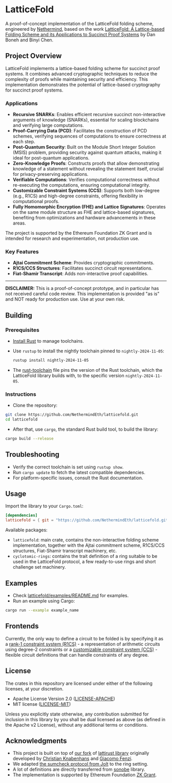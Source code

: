 # LatticeFold
A proof-of-concept implementation of the LatticeFold folding scheme, engineered by [Nethermind](https://nethermind.io), based on the work [LatticeFold: A Lattice-based Folding Scheme and its Applications to Succinct Proof Systems](https://eprint.iacr.org/2024/257) by Dan Boneh and Binyi Chen.

## Project Overview

LatticeFold implements a lattice-based folding scheme for succinct proof systems. It combines advanced cryptographic techniques to reduce the complexity of proofs while maintaining security and efficiency. This implementation demonstrates the potential of lattice-based cryptography for succinct proof systems.
### Applications
- **Recursive SNARKs**: Enables efficient recursive succinct non-interactive arguments of knowledge (SNARKs), essential for scaling blockchains and verifying large computations.  
- **Proof-Carrying Data (PCD)**: Facilitates the construction of PCD schemes, verifying sequences of computations to ensure correctness at each step.  
- **Post-Quantum Security**: Built on the Module Short Integer Solution (MSIS) problem, providing security against quantum attacks, making it ideal for post-quantum applications.  
- **Zero-Knowledge Proofs**: Constructs proofs that allow demonstrating knowledge of a statement without revealing the statement itself, crucial for privacy-preserving applications.  
- **Verifiable Computations**: Verifies computational correctness without re-executing the computations, ensuring computational integrity.  
- **Customizable Constraint Systems (CCS)**: Supports both low-degree (e.g., R1CS) and high-degree constraints, offering flexibility in computational proofs.  
- **Fully Homomorphic Encryption (FHE) and Lattice Signatures**: Operates on the same module structure as FHE and lattice-based signatures, benefiting from optimizations and hardware advancements in these areas.  


The project is supported by the Ethereum Foundation ZK Grant and is intended for research and experimentation, not production use.

### Key Features
- **Ajtai Commitment Scheme**: Provides cryptographic commitments.
- **R1CS/CCS Structures**: Facilitates succinct circuit representations.
- **Fiat-Shamir Transcript**: Adds non-interactive proof capabilities.

---

**DISCLAIMER:** This is a proof-of-concept prototype, and in particular has not received careful code review. This implementation is provided "as is" and NOT ready for production use. Use at your own risk.

## Building
### Prerequisites
- [Install Rust](https://www.rust-lang.org/tools/install) to manage toolchains.
- Use `rustup` to install the nightly toolchain pinned to `nightly-2024-11-05`:
  
   ```bash
   rustup install nightly-2024-11-05
  ```
- The [rust-toolchain](https://github.com/NethermindEth/latticefold/blob/main/rust-toolchain) file pins the version of the Rust toolchain, which the LatticeFold library builds with, to the specific version `nightly-2024-11-05`.
### Instructions
- Clone the repository:
```bash
git clone https://github.com/NethermindEth/latticefold.git
cd latticefold
```
- After that, use `cargo`, the standard Rust build tool, to build the library:
```bash
cargo build --release
```
## Troubleshooting
- Verify the correct toolchain is set using `rustup show`.
- Run `cargo update` to fetch the latest compatible dependencies.
- For platform-specific issues, consult the Rust documentation.
## Usage
Import the library to your `Cargo.toml`:
```toml
[dependencies]
latticefold = { git = "https://github.com/NethermindEth/latticefold.git", package = "latticefold" }
```

Available packages:
- `latticefold`: main crate, contains the non-interactive folding scheme implementation, together with the Ajtai commitment scheme, R1CS/CCS structures, Fiat-Shamir transcript machinery, etc.
- `cyclotomic-rings`: contains the trait definition of a ring suitable to be used in the LatticeFold protocol, a few ready-to-use rings and short challenge set machinery.

## Examples

- Check [latticefold/examples/README.md](latticefold/examples/README.md) for examples.
- Run an example using Cargo:
```bash
cargo run --example example_name
```


## Frontends

Currently, the only way to define a circuit to be folded is by specifying it as a [rank-1 constraint system (R1CS)](https://github.com/NethermindEth/latticefold/blob/main/latticefold/src/arith/r1cs.rs) - a representation of arithmetic circuits using degree-2 constraints or a [customizable constraint system (CCS)](https://github.com/NethermindEth/latticefold/blob/main/latticefold/src/arith.rs) - flexible circuit definitions that can handle constraints of any degree.

## License
The crates in this repository are licensed under either of the following licenses, at your discretion.

* Apache License Version 2.0 ([LICENSE-APACHE](LICENSE-APACHE))
* MIT license ([LICENSE-MIT](LICENSE-MIT))

Unless you explicitly state otherwise, any contribution submitted for inclusion in this library by you shall be dual licensed as above (as defined in the Apache v2 License), without any additional terms or conditions.

## Acknowledgments

- This project is built on top of [our fork](https://github.com/NethermindEth/stark-rings) of [lattirust library](https://github.com/cknabs/lattirust) originally developed by [Christian Knabenhans](https://github.com/cknabs) and [Giacomo Fenzi](https://github.com/WizardOfMenlo). 
- We adapted [the sumcheck protocol from Jolt](https://github.com/a16z/jolt/blob/fa45507aaddb1815bafd54332e4b14173a7f8699/jolt-core/src/subprotocols/sumcheck.rs#L35) to the ring setting. 
- A lot of definitions are directly transferred from [sonobe](https://github.com/privacy-scaling-explorations/sonobe) library. 
- The implementation is supported by Ethereum Foundation [ZK Grant](https://blog.ethereum.org/2024/06/25/zk-grants-round-announce).

